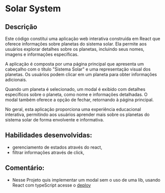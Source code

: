 # Solar System

## Descrição
Este código constitui uma aplicação web interativa construída em React que oferece informações sobre planetas do sistema solar. Ela permite aos usuários explorar detalhes sobre os planetas, incluindo seus nomes, imagens e informações específicas.

A aplicação é composta por uma página principal que apresenta um cabeçalho com o título "Sistema Solar" e uma representação visual dos planetas. Os usuários podem clicar em um planeta para obter informações adicionais.

Quando um planeta é selecionado, um modal é exibido com detalhes específicos sobre o planeta, como nome e informações detalhadas. O modal também oferece a opção de fechar, retornando à página principal.

No geral, esta aplicação proporciona uma experiência educacional interativa, permitindo aos usuários aprender mais sobre os planetas do sistema solar de forma envolvente e informativa.

## Habilidades desenvolvidas:

- gerenciamento de estados através do react,
- filtrar informações através de click,

## Comentário:

- Nesse Projeto quis implementar um modal sem o uso de uma lib, usando React com typeScript acesse o [deploy](https://storied-gumption-96c741.netlify.app/)
